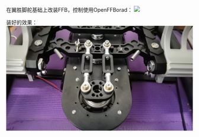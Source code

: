 在翼胜脚舵基础上改装FFB，控制使用OpenFFBorad：
<img src="img/2024-03-31 151540.jpg" />

装好的效果：
<img src="img/20240331150459.jpg" />
